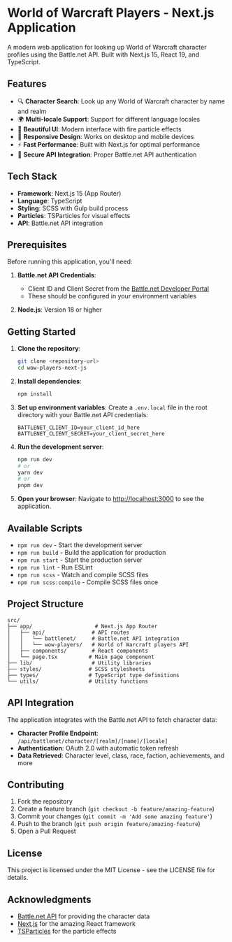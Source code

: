 # World of Warcraft Players - Next.js Application

A modern web application for looking up World of Warcraft character profiles using the Battle.net API. Built with Next.js 15, React 19, and TypeScript.

## Features

- 🔍 **Character Search**: Look up any World of Warcraft character by name and realm
- 🌍 **Multi-locale Support**: Support for different language locales
- 🎨 **Beautiful UI**: Modern interface with fire particle effects
- 📱 **Responsive Design**: Works on desktop and mobile devices
- ⚡ **Fast Performance**: Built with Next.js for optimal performance
- 🔐 **Secure API Integration**: Proper Battle.net API authentication

## Tech Stack

- **Framework**: Next.js 15 (App Router)
- **Language**: TypeScript
- **Styling**: SCSS with Gulp build process
- **Particles**: TSParticles for visual effects
- **API**: Battle.net API integration

## Prerequisites

Before running this application, you'll need:

1. **Battle.net API Credentials**: 
   - Client ID and Client Secret from the [Battle.net Developer Portal](https://develop.battle.net/)
   - These should be configured in your environment variables

2. **Node.js**: Version 18 or higher

## Getting Started

1. **Clone the repository**:
   ```bash
   git clone <repository-url>
   cd wow-players-next-js
   ```

2. **Install dependencies**:
   ```bash
   npm install
   ```

3. **Set up environment variables**:
   Create a `.env.local` file in the root directory with your Battle.net API credentials:
   ```env
   BATTLENET_CLIENT_ID=your_client_id_here
   BATTLENET_CLIENT_SECRET=your_client_secret_here
   ```

4. **Run the development server**:
   ```bash
   npm run dev
   # or
   yarn dev
   # or
   pnpm dev
   ```

5. **Open your browser**:
   Navigate to [http://localhost:3000](http://localhost:3000) to see the application.

## Available Scripts

- `npm run dev` - Start the development server
- `npm run build` - Build the application for production
- `npm run start` - Start the production server
- `npm run lint` - Run ESLint
- `npm run scss` - Watch and compile SCSS files
- `npm run scss:compile` - Compile SCSS files once

## Project Structure

```
src/
├── app/                    # Next.js App Router
│   ├── api/               # API routes
│   │   └── battlenet/     # Battle.net API integration
│   │   └── wow-players/   # World of Warcraft players API
│   ├── components/        # React components
│   └── page.tsx          # Main page component
├── lib/                   # Utility libraries
├── styles/               # SCSS stylesheets
├── types/                # TypeScript type definitions
└── utils/                # Utility functions
```

## API Integration

The application integrates with the Battle.net API to fetch character data:

- **Character Profile Endpoint**: `/api/battlenet/character/[realm]/[name]/[locale]`
- **Authentication**: OAuth 2.0 with automatic token refresh
- **Data Retrieved**: Character level, class, race, faction, achievements, and more

## Contributing

1. Fork the repository
2. Create a feature branch (`git checkout -b feature/amazing-feature`)
3. Commit your changes (`git commit -m 'Add some amazing feature'`)
4. Push to the branch (`git push origin feature/amazing-feature`)
5. Open a Pull Request

## License

This project is licensed under the MIT License - see the LICENSE file for details.

## Acknowledgments

- [Battle.net API](https://develop.battle.net/) for providing the character data
- [Next.js](https://nextjs.org/) for the amazing React framework
- [TSParticles](https://particles.js.org/) for the particle effects
